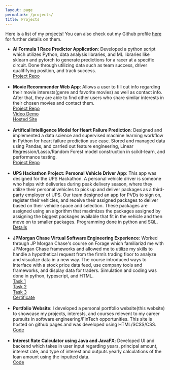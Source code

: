 ```yaml
---
layout: page
permalink: /projects/
title: Projects
---
```


Here is a list of my projects! You can also check out my Github profile <a href="https://github.com/RithvinK">here</a> for further details on them.

<ul>
	<li>
		<b>AI Formula 1 Race Predictor Application</b>: Developed a python script which utilizes Python, data analysis libraries, and ML libraries like sklearn and pytorch to generate predictions for a racer at a specific circuit. Done through utilizing data such as team success, driver qualififying position, and track success. <br>
		<a href="https://github.com/RithvinK/Formula1Project"><div class="color-button">Project Repo</div></a>
	</li><br>
	<li>
		<b>Movie Recommender Web App</b>: Allows a user to fill out info regarding their movie interests(genre and favorite movies) as well as contact info. After that, they are able to find other users who share similar interests in their chosen movies and contact them. <br>
		<a href="https://github.com/RithvinK/Movie_Recommender"><div class="color-button">Project Repo</div></a>
		<a href="https://www.youtube.com/watch?v=QUT7arhdlzo"><div class="color-button">Video Demo</div></a>
		<a href="https://finalproject-62jw.onrender.com/"><div class="color-button">Hosted Site</div></a>
	</li><br>
	<li>
		<b>Artifical Intelligence Model for Heart Failure Prediction</b>: Designed and implemented a data science and supervised machine learning workflow in Python for heart failure prediction use case. Stored and managed data using Pandas, and carried out feature engineering, Linear Regression/Lasso/Random Forest model construction in scikit-learn, and performance testing. <br>
		<a href="https://github.com/RithvinK/Heart-Failure-Prediction-Project"><div class="color-button">Project Repo</div></a>
	</li><br>
	<li>
		<b>UPS Hackathon Project: Personal Vehicle Driver App</b>: This app was designed for the UPS Hackathon. A personal vehicle driver is someone who helps with deliveries during peak delivery season, where they utilize their personal vehicles to pick up and deliver packages as a third-party employer of UPS. Our team designed an app for PVDs to sign on, register their vehicles, and receive their assigned packages to deliver based on their vehicle space and selection. These packages are assigned using an algorithm that maximizes the packages assigned by assigning the biggest packages available that fit in the vehicle and then move on to smaller packages. Programming done in python and SQL. <br>
		<a href="/PVD_App_Pres.pdf"><div class="color-button">Details</div></a>
	</li><br>
	<li>
		<b>JPMorgan Chase Virtual Software Engineering Experience</b>: Worked through JP Morgan Chase's course on Forage which familiarizd me with JPMorgan Chase frameworks and allowed me to utilize my skills to handle a hypothetical request from the firm’s trading floor to analyze and visualize data in a new way. The course introduced ways to interface with a stock price data feed, use company tools and frameworks, and display data for traders. Simulation and coding was done in python, typescript, and HTML.<br>
		<a href="https://github.com/RithvinK/forage-jpmc-swe-task-1"><div class="color-button">Task 1</div><a>
		<a href="https://github.com/RithvinK/forage-jpmc-swe-task-2"><div class="color-button">Task 2</div><a>
		<a href="https://github.com/RithvinK/forage-jpmc-swe-task-3"><div class="color-button">Task 3</div><a>
		<a href="/images/jpmcCert.pdf"><div class="color-button">Certificate</div></a>
<br>
	<li>
		<b>Portfolio Website</b>: I developed a personal portfolio website(this website) to showcase my projects, interests, and courses relevent to my career pursuits in software engineering/FinTech opportunities. This site is hosted on github pages and was developed using HTML/SCSS/CSS.<br>
		<a href="https://github.com/RithvinK/RithvinK.github.io"><div class="color-button">Code</div></a>
	</li><br>
	<li>
		<b>Interest Rate Calculator using Java and JavaFX</b>: Developed UI and backend which takes in user input regarding years, principal amount, interest rate, and type of interest and outputs yearly calculations of the loan amount using the inputted data. <br>
		<a href="https://github.com/RithvinK/Interest-Table"><div class="color-button">Code</div></a>

